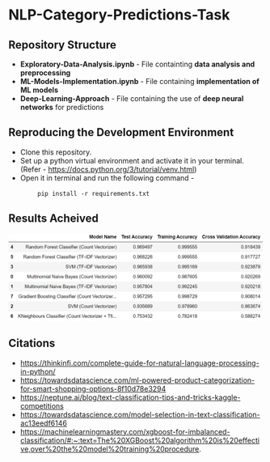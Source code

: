 # NLP-Category-Predictions-Task

## Repository Structure
* <strong>Exploratory-Data-Analysis.ipynb</strong> - File containting <strong>data analysis and preprocessing</strong>
* <strong>ML-Models-Implementation.ipynb</strong> - File containing <strong>implementation of ML models</strong>
* <strong>Deep-Learning-Approach</strong> - File containing the use of <strong>deep neural networks</strong> for predictions

## Reproducing the Development Environment
* Clone this repository.
* Set up a python virtual environment and activate it in your terminal. (Refer - <a>https://docs.python.org/3/tutorial/venv.html</a>)
* Open it in terminal and run the following command - 
~~~ 
        pip install -r requirements.txt
~~~

## Results Acheived 
<img src="Screenshots/results.PNG">

## Citations
* https://thinkinfi.com/complete-guide-for-natural-language-processing-in-python/
* https://towardsdatascience.com/ml-powered-product-categorization-for-smart-shopping-options-8f10d78e3294
* https://neptune.ai/blog/text-classification-tips-and-tricks-kaggle-competitions
* https://towardsdatascience.com/model-selection-in-text-classification-ac13eedf6146
* https://machinelearningmastery.com/xgboost-for-imbalanced-classification/#:~:text=The%20XGBoost%20algorithm%20is%20effective,over%20the%20model%20training%20procedure.
